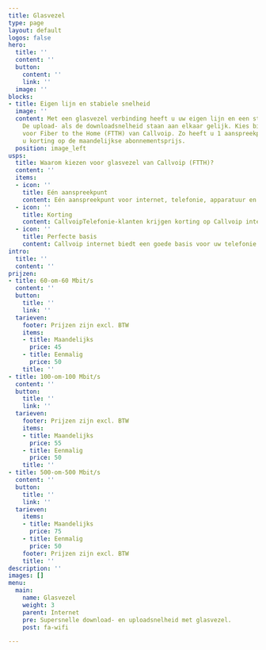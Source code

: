 ```yaml
---
title: Glasvezel
type: page
layout: default
logos: false
hero:
  title: ''
  content: ''
  button:
    content: ''
    link: ''
  image: ''
blocks:
- title: Eigen lijn en stabiele snelheid
  image: ''
  content: Met een glasvezel verbinding heeft u uw eigen lijn en een stabiele snelheid.
    De upload- als de downloadsnelheid staan aan elkaar gelijk. Kies bijvoorbeeld
    voor Fiber to the Home (FTTH) van Callvoip. Zo heeft u 1 aanspreekpunt en ontvangt
    u korting op de maandelijkse abonnementsprijs.
  position: image_left
usps:
  title: Waarom kiezen voor glasvezel van Callvoip (FTTH)?
  content: ''
  items:
  - icon: ''
    title: Eén aanspreekpunt
    content: Eén aanspreekpunt voor internet, telefonie, apparatuur en installatie
  - icon: ''
    title: Korting
    content: CallvoipTelefonie-klanten krijgen korting op Callvoip internet
  - icon: ''
    title: Perfecte basis
    content: Callvoip internet biedt een goede basis voor uw telefonie
intro:
  title: ''
  content: ''
prijzen:
- title: 60-om-60 Mbit/s
  content: ''
  button:
    title: ''
    link: ''
  tarieven:
    footer: Prijzen zijn excl. BTW
    items:
    - title: Maandelijks
      price: 45
    - title: Eenmalig
      price: 50
    title: ''
- title: 100-om-100 Mbit/s
  content: ''
  button:
    title: ''
    link: ''
  tarieven:
    footer: Prijzen zijn excl. BTW
    items:
    - title: Maandelijks
      price: 55
    - title: Eenmalig
      price: 50
    title: ''
- title: 500-om-500 Mbit/s
  content: ''
  button:
    title: ''
    link: ''
  tarieven:
    items:
    - title: Maandelijks
      price: 75
    - title: Eenmalig
      price: 50
    footer: Prijzen zijn excl. BTW
    title: ''
description: ''
images: []
menu:
  main:
    name: Glasvezel
    weight: 3
    parent: Internet
    pre: Supersnelle download- en uploadsnelheid met glasvezel.
    post: fa-wifi

---
```

